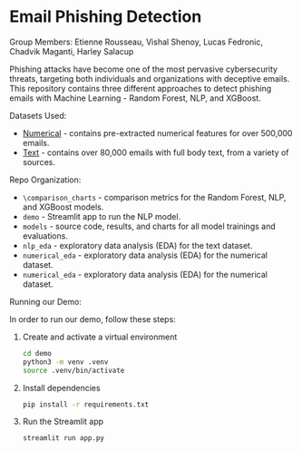 # Email Phishing Detection

Group Members: Etienne Rousseau, Vishal Shenoy, Lucas Fedronic, Chadvik Maganti, Harley Salacup

Phishing attacks have become one of the most pervasive cybersecurity threats, targeting both individuals and organizations with deceptive emails. This repository contains three different approaches to detect phishing emails with Machine Learning - Random Forest, NLP, and XGBoost.

Datasets Used:
- [Numerical](https://www.kaggle.com/datasets/ethancratchley/email-phishing-dataset) - contains pre-extracted numerical features for over 500,000 emails.
- [Text](https://www.kaggle.com/datasets/naserabdullahalam/phishing-email-dataset) - contains over 80,000 emails with full body text, from a variety of sources.

Repo Organization:
- `\comparison_charts` - comparison metrics for the Random Forest, NLP, and XGBoost models.
- `demo` - Streamlit app to run the NLP model.
- `models` - source code, results, and charts for all model trainings and evaluations.
- `nlp_eda` - exploratory data analysis (EDA) for the text dataset.
- `numerical_eda` - exploratory data analysis (EDA) for the numerical dataset.
- `numerical_eda` - exploratory data analysis (EDA) for the numerical dataset.

Running our Demo:

In order to run our demo, follow these steps:

1. Create and activate a virtual environment  
   ```bash
   cd demo
   python3 -m venv .venv
   source .venv/bin/activate
   ```

2. Install dependencies  
   ```bash
   pip install -r requirements.txt
   ```

3. Run the Streamlit app  
   ```bash
   streamlit run app.py
   ```
